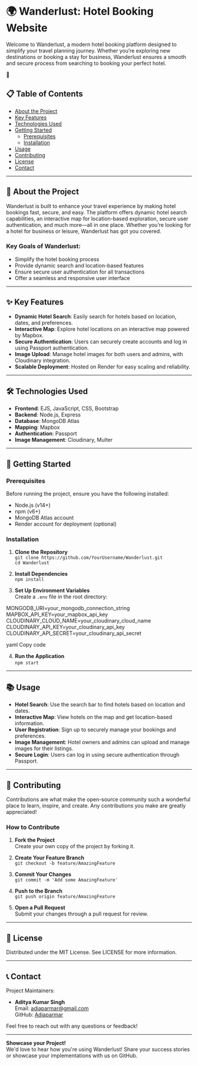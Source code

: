 # 🌍 Wanderlust: Hotel Booking Website

Welcome to Wanderlust, a modern hotel booking platform designed to simplify your travel planning journey. Whether you’re exploring new destinations or booking a stay for business, Wanderlust ensures a smooth and secure process from searching to booking your perfect hotel.

🚀

## 📋 Table of Contents
- [About the Project](#about-the-project)
- [Key Features](#key-features)
- [Technologies Used](#technologies-used)
- [Getting Started](#getting-started)
  - [Prerequisites](#prerequisites)
  - [Installation](#installation)
- [Usage](#usage)
- [Contributing](#contributing)
- [License](#license)
- [Contact](#contact)

---

## 📝 About the Project

Wanderlust is built to enhance your travel experience by making hotel bookings fast, secure, and easy. The platform offers dynamic hotel search capabilities, an interactive map for location-based exploration, secure user authentication, and much more—all in one place. Whether you’re looking for a hotel for business or leisure, Wanderlust has got you covered.

### Key Goals of Wanderlust:
- Simplify the hotel booking process
- Provide dynamic search and location-based features
- Ensure secure user authentication for all transactions
- Offer a seamless and responsive user interface

---

## ✨ Key Features

- **Dynamic Hotel Search**: Easily search for hotels based on location, dates, and preferences.
- **Interactive Map**: Explore hotel locations on an interactive map powered by Mapbox.
- **Secure Authentication**: Users can securely create accounts and log in using Passport authentication.
- **Image Upload**: Manage hotel images for both users and admins, with Cloudinary integration.
- **Scalable Deployment**: Hosted on Render for easy scaling and reliability.

---

## 🛠 Technologies Used

- **Frontend**: EJS, JavaScript, CSS, Bootstrap
- **Backend**: Node.js, Express
- **Database**: MongoDB Atlas
- **Mapping**: Mapbox
- **Authentication**: Passport
- **Image Management**: Cloudinary, Multer

---

## 🚀 Getting Started

### Prerequisites
Before running the project, ensure you have the following installed:

- Node.js (v14+)
- npm (v6+)
- MongoDB Atlas account
- Render account for deployment (optional)

### Installation

1. **Clone the Repository**  
   `git clone https://github.com/YourUsername/Wanderlust.git`  
   `cd Wanderlust`

2. **Install Dependencies**  
   `npm install`

3. **Set Up Environment Variables**  
   Create a `.env` file in the root directory:

MONGODB_URI=your_mongodb_connection_string 
MAPBOX_API_KEY=your_mapbox_api_key CLOUDINARY_CLOUD_NAME=your_cloudinary_cloud_name
CLOUDINARY_API_KEY=your_cloudinary_api_key
CLOUDINARY_API_SECRET=your_cloudinary_api_secret

yaml
Copy code

4. **Run the Application**  
`npm start`

---

## 📚 Usage

- **Hotel Search**: Use the search bar to find hotels based on location and dates.
- **Interactive Map**: View hotels on the map and get location-based information.
- **User Registration**: Sign up to securely manage your bookings and preferences.
- **Image Management**: Hotel owners and admins can upload and manage images for their listings.
- **Secure Login**: Users can log in using secure authentication through Passport.

---

## 🤝 Contributing

Contributions are what make the open-source community such a wonderful place to learn, inspire, and create. Any contributions you make are greatly appreciated!

### How to Contribute

1. **Fork the Project**  
Create your own copy of the project by forking it.

2. **Create Your Feature Branch**  
`git checkout -b feature/AmazingFeature`

3. **Commit Your Changes**  
`git commit -m 'Add some AmazingFeature'`

4. **Push to the Branch**  
`git push origin feature/AmazingFeature`

5. **Open a Pull Request**  
Submit your changes through a pull request for review.

---

## 📜 License

Distributed under the MIT License. See LICENSE for more information.

---

## 📞 Contact

Project Maintainers:

- **Aditya Kumar Singh**  
Email: adiaparmar@gmail.com  
GitHub: [Adiaparmar](https://github.com/Adiaparmar)

Feel free to reach out with any questions or feedback!

---

**Showcase your Project!**  
We'd love to hear how you're using Wanderlust! Share your success stories or showcase your implementations with us on GitHub.
